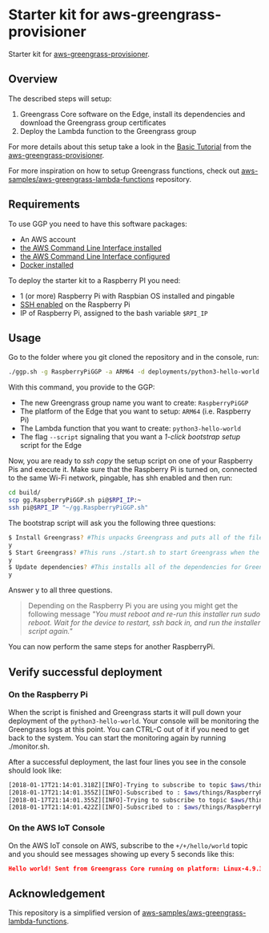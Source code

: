 # Starter kit for aws-greengrass-provisioner
Starter kit for [aws-greengrass-provisioner](https://github.com/awslabs/aws-greengrass-provisioner).

## Overview
The described steps will setup:
1. Greengrass Core software on the Edge, install its dependencies and download the Greengrass group certificates
1. Deploy the Lambda function to the Greengrass group

For more details about this setup take a look in the [Basic Tutorial](https://github.com/awslabs/aws-greengrass-provisioner/blob/master/docs/BasicTutorials.md) from the [aws-greengrass-provisioner](https://github.com/awslabs/aws-greengrass-provisioner).

For more inspiration on how to setup Greengrass functions, check out [aws-samples/aws-greengrass-lambda-functions](https://github.com/aws-samples/aws-greengrass-lambda-functions) repository.

## Requirements
To use GGP you need to have this software packages:
- An AWS account
- [the AWS Command Line Interface installed][aws1]
- [the AWS Command Line Interface configured][aws2]
- [Docker installed][docker]

[aws1]: https://docs.aws.amazon.com/cli/latest/userguide/cli-chap-install.html
[aws2]: https://docs.aws.amazon.com/cli/latest/userguide/cli-chap-getting-started.html
[docker]: https://docs.docker.com/install/overview/

To deploy the starter kit to a Raspberry PI you need:
- 1 (or more) Raspberry Pi with Raspbian OS installed and pingable
- [SSH enabled][ssh] on the Raspberry Pi
- IP of Raspberry Pi, assigned to the bash variable `$RPI_IP`

[ssh]: https://www.raspberrypi.org/documentation/remote-access/ssh/

## Usage
Go to the folder where you git cloned the repository and in the console, run:

```bash
./ggp.sh -g RaspberryPiGGP -a ARM64 -d deployments/python3-hello-world.conf --script
```

With this command, you provide to the GGP:

- The new Greengrass group name you want to create: `RaspberryPiGGP`
- The platform of the Edge that you want to setup: `ARM64` (i.e. Raspberry Pi)
- The Lambda function that you want to create: `python3-hello-world`
- The flag `--script` signaling that you want a *1-click bootstrap setup* script for the Edge

Now, you are ready to *ssh copy* the setup script on one of your Raspberry Pis and execute it. Make sure that the Raspberry Pi is turned on, connected to the same Wi-Fi network, pingable, has shh enabled and then run:

```bash
cd build/
scp gg.RaspberryPiGGP.sh pi@$RPI_IP:~
ssh pi@$RPI_IP "~/gg.RaspberryPiGGP.sh"
```

The bootstrap script will ask you the following three questions:

```bash
$ Install Greengrass? #This unpacks Greengrass and puts all of the files into the /greengrass directory
y
$ Start Greengrass? #This runs ./start.sh to start Greengrass when the installation is complete
y
$ Update dependencies? #This installs all of the dependencies for Greengrass
y
```

Answer y to all three questions.

> Depending on the Raspberry Pi you are using you might get the following message _"You must reboot and re-run this installer run sudo reboot. Wait for the device to restart, ssh back in, and run the installer script again."_

You can now perform the same steps for another RaspberryPi.

## Verify successful deployment
### On the Raspberry Pi

When the script is finished and Greengrass starts it will pull down your deployment of the `python3-hello-world`. Your console will be monitoring the Greengrass logs at this point. You can CTRL-C out of it if you need to get back to the system. You can start the monitoring again by running ./monitor.sh.

After a successful deployment, the last four lines you see in the console should look like:

```bash
[2018-01-17T21:14:01.318Z][INFO]-Trying to subscribe to topic $aws/things/RaspberryPiGGP_Core-gda/shadow/update/delta
[2018-01-17T21:14:01.355Z][INFO]-Subscribed to : $aws/things/RaspberryPiGGP_Core-gda/shadow/update/delta
[2018-01-17T21:14:01.355Z][INFO]-Trying to subscribe to topic $aws/things/RaspberryPiGGP_Core-gda/shadow/get/accepted
[2018-01-17T21:14:01.422Z][INFO]-Subscribed to : $aws/things/RaspberryPiGGP_Core-gda/shadow/get/accepted
```

### On the AWS IoT Console

On the AWS IoT console on AWS, subscribe to the `+/+/hello/world` topic and you should see messages showing up every 5 seconds like this:

```json
Hello world! Sent from Greengrass Core running on platform: Linux-4.9.30-v7+-armv7l-with-debian-9.1 c9855443-944a-4184-992a-b810438c0273 RaspberryPiGGP_Core arn:aws:iot:us-east-1:5xxxxxxxxxx7:thing/RaspberryPiGGP_Core
```

## Acknowledgement
This repository is a simplified version of [aws-samples/aws-greengrass-lambda-functions](https://github.com/aws-samples/aws-greengrass-lambda-functions).
